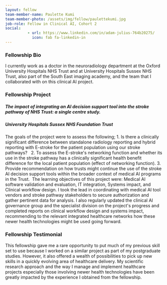 ```yaml
---
layout: fellow
team-member-name: Paulette Kumi
team-member-photo: /assets/img/fellow/paulettekumi.jpg
job-role: Fellow in Clinical AI, Cohort 2
social:
          - url: https://www.linkedin.com/in/adam-julius-764b20275/
            icon: fab fa-linkedin-in
---
```


### Fellowship Bio
I currently work as a doctor in the neuroradiology department at the Oxford University Hospitals NHS Trust and at University Hospitals Sussex NHS Trust, also part of the South East imaging academy, and the team that I collaborated with on this clinical AI project.


### Fellowship Project
##### _The impact of integrating an AI decision support tool into the stroke pathway of NHS Trust: a single centre study._
##### University Hospitals Sussex NHS Foundation Trust

The goals of the project were to assess the following;  1. Is there a clinically significant difference between standalone radiology reporting and hybrid reporting with E-stroke for the patient population using our stroke pathways?   2. To assess the E-stroke's networking function and whether its use in the stroke pathway has a clinically significant health benefit difference for the local patient population (effect of networking function). 3. Provide recommendation on how trusts might continue the use of the stroke AI decision support tools within the broader context of medical AI programs in the Trust.  The learning objectives of this project were: Medical AI software validation and evaluation, IT integration, Systems impact, and Clinical workflow design. I took the lead in coordinating with medical AI tool vendors and stroke pathway stakeholders to secure authorization and gather pertinent data for analysis. I also regularly updated the clinical AI governance group and the specialist division on the project's progress and completed reports on clinical workflow design and systems impact, recommending to the relevant integrated healthcare networks how these newer health technologies might be used going forward.

### Fellowship Testimonial
This fellowship gave me a rare opportunity to put much of my previous skill set to use because I  worked on a similar project as part of my postgraduate studies. However, it also offered a wealth of possibilities to pick up new skills in a quickly evolving area of healthcare delivery. My scientific research approach and the way I manage and implement healthcare projects especially those involving newer health technologies have been greatly impacted by the experience I obtained from the fellowship. 

